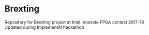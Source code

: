 # Brexting
Repository for Brexting project at Intel Innovate FPGA contest 2017-18
Updated during ImplementAI hackathon
